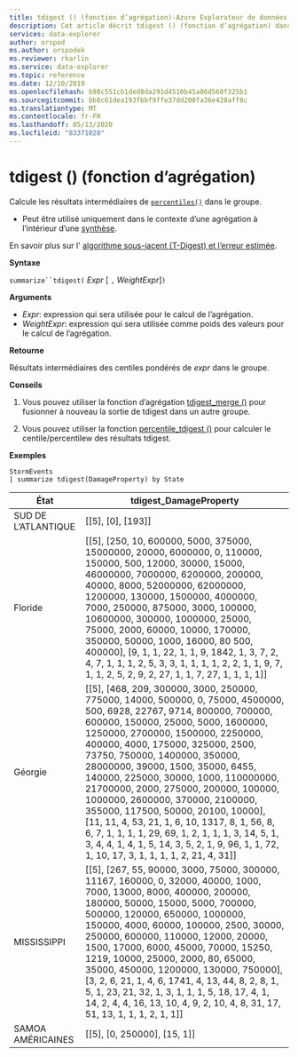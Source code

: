```yaml
---
title: tdigest () (fonction d’agrégation)-Azure Explorateur de données
description: Cet article décrit tdigest () (fonction d’agrégation) dans Azure Explorateur de données.
services: data-explorer
author: orspod
ms.author: orspodek
ms.reviewer: rkarlin
ms.service: data-explorer
ms.topic: reference
ms.date: 12/10/2019
ms.openlocfilehash: b98c551cb1ded8da291d4510b45a86d560f325b1
ms.sourcegitcommit: bb8c61dea193fbbf9ffe37dd200fa36e428aff8c
ms.translationtype: MT
ms.contentlocale: fr-FR
ms.lasthandoff: 05/13/2020
ms.locfileid: "83371028"
---
```

# <a name="tdigest-aggregation-function"></a>tdigest () (fonction d’agrégation)

Calcule les résultats intermédiaires de [`percentiles()`](percentiles-aggfunction.md) dans le groupe. 

* Peut être utilisé uniquement dans le contexte d’une agrégation à l’intérieur d’une [synthèse](summarizeoperator.md).

En savoir plus sur l' [algorithme sous-jacent (T-Digest) et l’erreur estimée](percentiles-aggfunction.md#estimation-error-in-percentiles).

**Syntaxe**

`summarize``tdigest(` *Expr* [ `,` *WeightExpr*]`)`

**Arguments**

* *Expr*: expression qui sera utilisée pour le calcul de l’agrégation. 
* *WeightExpr*: expression qui sera utilisée comme poids des valeurs pour le calcul de l’agrégation.

    
**Retourne**

Résultats intermédiaires des centiles pondérés de *expr* dans le groupe.
 
 
**Conseils**

1) Vous pouvez utiliser la fonction d’agrégation [tdigest_merge ()](tdigest-merge-aggfunction.md) pour fusionner à nouveau la sortie de tdigest dans un autre groupe.

2) Vous pouvez utiliser la fonction [percentile_tdigest ()](percentile-tdigestfunction.md) pour calculer le centile/percentilew des résultats tdigest.

**Exemples**

<!-- csl: https://help.kusto.windows.net:443/Samples -->
```kusto
StormEvents
| summarize tdigest(DamageProperty) by State
```

|État|tdigest_DamageProperty|
|---|---|
|SUD DE L’ATLANTIQUE|[[5], [0], [193]]|
|Floride|[[5], [250, 10, 600000, 5000, 375000, 15000000, 20000, 6000000, 0, 110000, 150000, 500, 12000, 30000, 15000, 46000000, 7000000, 6200000, 200000, 40000, 8000, 52000000, 62000000, 1200000, 130000, 1500000, 4000000, 7000, 250000, 875000, 3000, 100000, 10600000, 300000, 1000000, 25000, 75000, 2000, 60000, 10000, 170000, 350000, 50000, 1000, 16000, 80 500, 400000], [9, 1, 1, 22, 1, 1, 9, 1842, 1, 3, 7, 2, 4, 7, 1, 1, 1, 2, 5, 3, 3, 1, 1, 1, 1, 2, 2, 1, 1, 9, 7, 1, 1, 2, 5, 2, 9, 2, 27, 1, 1, 7, 27, 1, 1, 1, 1]]|
|Géorgie|[[5], [468, 209, 300000, 3000, 250000, 775000, 14000, 500000, 0, 75000, 4500000, 500, 6928, 22767, 9714, 800000, 700000, 600000, 150000, 25000, 5000, 1600000, 1250000, 2700000, 1500000, 2250000, 400000, 4000, 175000, 325000, 2500, 73750, 750000, 1400000, 350000, 28000000, 39000, 1500, 35000, 6455, 140000, 225000, 30000, 1000, 110000000, 21700000, 2000, 275000, 200000, 100000, 1000000, 2600000, 370000, 2100000, 355000, 117500, 50000, 20100, 10000], [11, 11, 4, 53, 21, 1, 6, 10, 1317, 8, 1, 56, 8, 6, 7, 1, 1, 1, 1, 29, 69, 1, 2, 1, 1, 1, 3, 14, 5, 1, 3, 4, 4, 1, 4, 1, 5, 14, 3, 5, 2, 1, 9, 96, 1, 1, 72, 1, 10, 17, 3, 1, 1, 1, 1, 2, 21, 4, 31]]|
|MISSISSIPPI|[[5], [267, 55, 90000, 3000, 75000, 300000, 11167, 160000, 0, 32000, 40000, 1000, 7000, 13000, 8000, 400000, 200000, 180000, 50000, 15000, 5000, 700000, 500000, 120000, 650000, 1000000, 150000, 4000, 60000, 100000, 2500, 30000, 250000, 600000, 110000, 12000, 20000, 1500, 17000, 6000, 45000, 70000, 15250, 1219, 10000, 25000, 2000, 80, 65000, 35000, 450000, 1200000, 130000, 750000], [3, 2, 6, 21, 1, 4, 6, 1741, 4, 13, 44, 8, 2, 8, 1, 5, 1, 23, 21, 32, 1, 3, 1, 1, 1, 5, 18, 17, 4, 1, 14, 2, 4, 4, 16, 13, 10, 4, 9, 2, 10, 4, 8, 31, 17, 51, 13, 1, 1, 1, 2, 1, 1]]|
|SAMOA AMÉRICAINES|[[5], [0, 250000], [15, 1]]|
